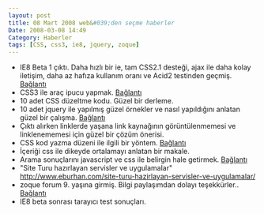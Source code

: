 ```yaml
---
layout: post
title: 08 Mart 2008 web&#039;den seçme haberler
Date: 2008-03-08 14:49
Category: Haberler
tags: [CSS, css3, ie8, jquery, zoque]
---
```


-   IE8 Beta 1 çıktı. Daha hızlı bir ie, tam CSS2.1 desteği, ajax ile
    daha kolay iletişim, daha az hafıza kullanım oranı ve Acid2
    testinden geçmiş. [Bağlantı][]
-   CSS3 ile araç ipucu yapmak. [Bağlantı][1]
-   10 adet CSS düzeltme kodu. Güzel bir derleme.
-   10 adet jquery ile yapılmış güzel örnekler ve nasıl yapıldığını
    anlatan güzel bir çalışma. [Bağlantı][3]
-   Çıktı alırken linklerde yaşana link kaynağının görüntülenmemesi ve
    linklenememesi için güzel bir çözüm önerisi.
-   CSS kod yazma düzeni ile ilgili bir yöntem. [Bağlantı][5]
-   İçeriği css ile dikeyde ortalamayı anlatan bir makale.
-   Arama sonuçlarını javascript ve css ile belirgin hale getirmek.
    [Bağlantı][7]
-   "Site Turu hazırlayan servisler ve uygulamalar" http://www.eburhan.com/site-turu-hazirlayan-servisler-ve-uygulamalar/
-   zoque forum 9. yaşına girmiş. Bilgi paylaşımdan dolayı teşekkürler..
    [Bağlantı][9]
-   IE8 beta sonrası tarayıcı test sonuçları.


  [Bağlantı]: http://www.microsoft.com/windows/products/winfamily/ie/ie8/readiness/DevelopersNew.htm
    "ie 8"
  [1]: http://www.css3.info/tooltips-with-css3/ "araç ipucu css3"
  [3]: http://www.webdesignerwall.com/tutorials/jquery-tutorials-for-designers/
    "10 jquery"
  [5]: http://www.thuiven.com/viewentry/csi-css-html-coding/
    "css kodları"
  [7]: http://eriwen.com/javascript/highlight-search-results-with-js/
    "css ve javascript ile arama"
  [9]: http://forum.zoque.net/ "zok form"